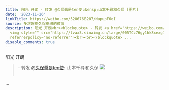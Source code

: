 ```yaml
---
title: 阳光 开朗 - 转发 @久保醬是ten使:&ensp;山本千尋和久保 [图片]
date: '2023-11-26'
linkTitle: https://weibo.com/5286768287/NupupF6oI
source: 多次婉拒久保织织的微博
description: 阳光 开朗<br><blockquote> - 转发 <a href="https://weibo.com/5402554084" target="_blank">@久保醬是ten使</a>: 山本千尋和久保
  <img style="" src="https://tvax3.sinaimg.cn/large/005TCz76gy1hk8xexg1r0j30u0110ai8.jpg"
  referrerpolicy="no-referrer"><br><br></blockquote> ...
disable_comments: true
---
```

阳光 开朗<br><blockquote> - 转发 <a href="https://weibo.com/5402554084" target="_blank">@久保醬是ten使</a>: 山本千尋和久保 <img style="" src="https://tvax3.sinaimg.cn/large/005TCz76gy1hk8xexg1r0j30u0110ai8.jpg" referrerpolicy="no-referrer"><br><br></blockquote> ...